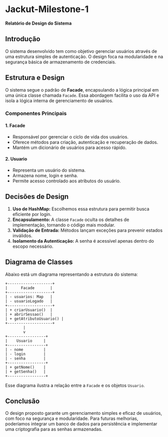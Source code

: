 # Jackut-Milestone-1

**Relatório de Design do Sistema**

## Introdução
O sistema desenvolvido tem como objetivo gerenciar usuários através de uma estrutura simples de autenticação. O design foca na modularidade e na segurança básica de armazenamento de credenciais.

## Estrutura e Design
O sistema segue o padrão de **Facade**, encapsulando a lógica principal em uma única classe chamada `Facade`. Essa abordagem facilita o uso da API e isola a lógica interna de gerenciamento de usuários.

### Componentes Principais
#### 1. **Facade**
- Responsável por gerenciar o ciclo de vida dos usuários.
- Oferece métodos para criação, autenticação e recuperação de dados.
- Mantém um dicionário de usuários para acesso rápido.

#### 2. **Usuario**
- Representa um usuário do sistema.
- Armazena nome, login e senha.
- Permite acesso controlado aos atributos do usuário.

## Decisões de Design
1. **Uso de HashMap:** Escolhemos essa estrutura para permitir busca eficiente por login.
2. **Encapsulamento:** A classe `Facade` oculta os detalhes de implementação, tornando o código mais modular.
3. **Validação de Entrada:** Métodos lançam exceções para prevenir estados inválidos.
4. **Isolamento da Autenticação:** A senha é acessível apenas dentro do escopo necessário.

## Diagrama de Classes
Abaixo está um diagrama representando a estrutura do sistema:

```
+--------------------+
|      Facade       |
+--------------------+
| - usuarios: Map   |
| - usuarioLogado   |
+--------------------+
| + criarUsuario()  |
| + abrirSessao()   |
| + getAtributoUsuario() |
+--------------------+
        |
        v
+-----------------+
|    Usuario     |
+-----------------+
| - nome         |
| - login        |
| - senha        |
+-----------------+
| + getNome()    |
| + getSenha()   |
+-----------------+
```

Esse diagrama ilustra a relação entre a `Facade` e os objetos `Usuario`.

## Conclusão
O design proposto garante um gerenciamento simples e eficaz de usuários, com foco na segurança e modularidade. Para futuras melhorias, poderíamos integrar um banco de dados para persistência e implementar uma criptografia para as senhas armazenadas.
